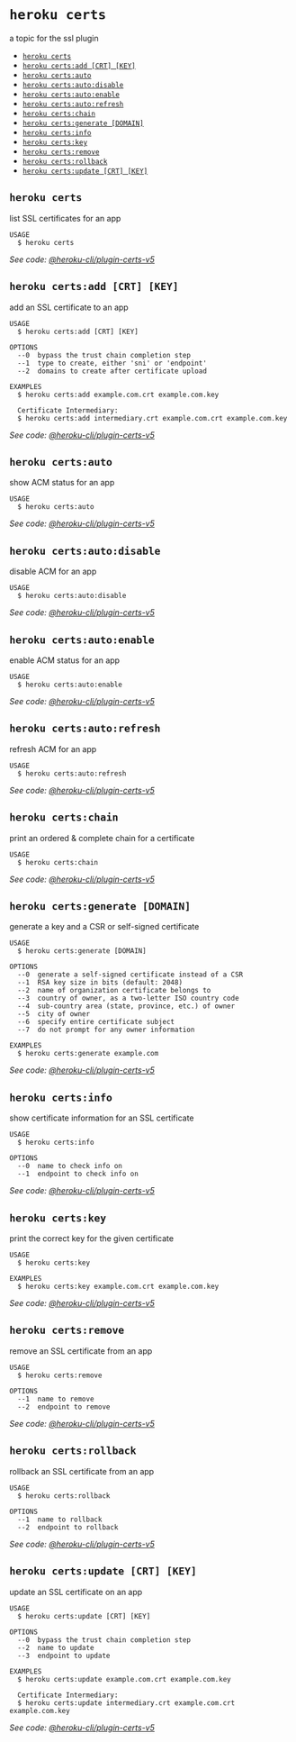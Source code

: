 `heroku certs`
==============

a topic for the ssl plugin

* [`heroku certs`](#heroku-certs)
* [`heroku certs:add [CRT] [KEY]`](#heroku-certsadd-crt-key)
* [`heroku certs:auto`](#heroku-certsauto)
* [`heroku certs:auto:disable`](#heroku-certsautodisable)
* [`heroku certs:auto:enable`](#heroku-certsautoenable)
* [`heroku certs:auto:refresh`](#heroku-certsautorefresh)
* [`heroku certs:chain`](#heroku-certschain)
* [`heroku certs:generate [DOMAIN]`](#heroku-certsgenerate-domain)
* [`heroku certs:info`](#heroku-certsinfo)
* [`heroku certs:key`](#heroku-certskey)
* [`heroku certs:remove`](#heroku-certsremove)
* [`heroku certs:rollback`](#heroku-certsrollback)
* [`heroku certs:update [CRT] [KEY]`](#heroku-certsupdate-crt-key)

## `heroku certs`

list SSL certificates for an app

```
USAGE
  $ heroku certs
```

_See code: [@heroku-cli/plugin-certs-v5](https://github.com/heroku/cli/blob/v7.4.2/commands/certs.js)_

## `heroku certs:add [CRT] [KEY]`

add an SSL certificate to an app

```
USAGE
  $ heroku certs:add [CRT] [KEY]

OPTIONS
  --0  bypass the trust chain completion step
  --1  type to create, either 'sni' or 'endpoint'
  --2  domains to create after certificate upload

EXAMPLES
  $ heroku certs:add example.com.crt example.com.key

  Certificate Intermediary:
  $ heroku certs:add intermediary.crt example.com.crt example.com.key
```

_See code: [@heroku-cli/plugin-certs-v5](https://github.com/heroku/cli/blob/v7.4.2/commands/certs/add.js)_

## `heroku certs:auto`

show ACM status for an app

```
USAGE
  $ heroku certs:auto
```

_See code: [@heroku-cli/plugin-certs-v5](https://github.com/heroku/cli/blob/v7.4.2/commands/certs/auto.js)_

## `heroku certs:auto:disable`

disable ACM for an app

```
USAGE
  $ heroku certs:auto:disable
```

_See code: [@heroku-cli/plugin-certs-v5](https://github.com/heroku/cli/blob/v7.4.2/commands/certs/auto/disable.js)_

## `heroku certs:auto:enable`

enable ACM status for an app

```
USAGE
  $ heroku certs:auto:enable
```

_See code: [@heroku-cli/plugin-certs-v5](https://github.com/heroku/cli/blob/v7.4.2/commands/certs/auto/enable.js)_

## `heroku certs:auto:refresh`

refresh ACM for an app

```
USAGE
  $ heroku certs:auto:refresh
```

_See code: [@heroku-cli/plugin-certs-v5](https://github.com/heroku/cli/blob/v7.4.2/commands/certs/auto/refresh.js)_

## `heroku certs:chain`

print an ordered & complete chain for a certificate

```
USAGE
  $ heroku certs:chain
```

_See code: [@heroku-cli/plugin-certs-v5](https://github.com/heroku/cli/blob/v7.4.2/commands/certs/chain.js)_

## `heroku certs:generate [DOMAIN]`

generate a key and a CSR or self-signed certificate

```
USAGE
  $ heroku certs:generate [DOMAIN]

OPTIONS
  --0  generate a self-signed certificate instead of a CSR
  --1  RSA key size in bits (default: 2048)
  --2  name of organization certificate belongs to
  --3  country of owner, as a two-letter ISO country code
  --4  sub-country area (state, province, etc.) of owner
  --5  city of owner
  --6  specify entire certificate subject
  --7  do not prompt for any owner information

EXAMPLES
  $ heroku certs:generate example.com
```

_See code: [@heroku-cli/plugin-certs-v5](https://github.com/heroku/cli/blob/v7.4.2/commands/certs/generate.js)_

## `heroku certs:info`

show certificate information for an SSL certificate

```
USAGE
  $ heroku certs:info

OPTIONS
  --0  name to check info on
  --1  endpoint to check info on
```

_See code: [@heroku-cli/plugin-certs-v5](https://github.com/heroku/cli/blob/v7.4.2/commands/certs/info.js)_

## `heroku certs:key`

print the correct key for the given certificate

```
USAGE
  $ heroku certs:key

EXAMPLES
  $ heroku certs:key example.com.crt example.com.key
```

_See code: [@heroku-cli/plugin-certs-v5](https://github.com/heroku/cli/blob/v7.4.2/commands/certs/key.js)_

## `heroku certs:remove`

remove an SSL certificate from an app

```
USAGE
  $ heroku certs:remove

OPTIONS
  --1  name to remove
  --2  endpoint to remove
```

_See code: [@heroku-cli/plugin-certs-v5](https://github.com/heroku/cli/blob/v7.4.2/commands/certs/remove.js)_

## `heroku certs:rollback`

rollback an SSL certificate from an app

```
USAGE
  $ heroku certs:rollback

OPTIONS
  --1  name to rollback
  --2  endpoint to rollback
```

_See code: [@heroku-cli/plugin-certs-v5](https://github.com/heroku/cli/blob/v7.4.2/commands/certs/rollback.js)_

## `heroku certs:update [CRT] [KEY]`

update an SSL certificate on an app

```
USAGE
  $ heroku certs:update [CRT] [KEY]

OPTIONS
  --0  bypass the trust chain completion step
  --2  name to update
  --3  endpoint to update

EXAMPLES
  $ heroku certs:update example.com.crt example.com.key

  Certificate Intermediary:
  $ heroku certs:update intermediary.crt example.com.crt example.com.key
```

_See code: [@heroku-cli/plugin-certs-v5](https://github.com/heroku/cli/blob/v7.4.2/commands/certs/update.js)_
